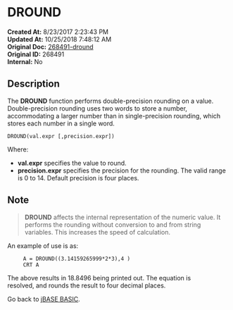 # DROUND

**Created At:** 8/23/2017 2:23:43 PM  
**Updated At:** 10/25/2018 7:48:12 AM  
**Original Doc:** [268491-dround](https://docs.jbase.com/36868-jbase-basic/268491-dround)  
**Original ID:** 268491  
**Internal:** No  

## Description

The **DROUND** function performs double-precision rounding on a value. Double-precision rounding uses two words to store a number, accommodating a larger number than in single-precision rounding, which stores each number in a single word.

```
DROUND(val.expr [,precision.expr])
```

Where:

- **val.expr** specifies the value to round.
- **precision.expr** specifies the precision for the rounding. The valid range is 0 to 14. Default precision is four places.

## Note

> **DROUND** affects the internal representation of the numeric value. It performs the rounding without conversion to and from string variables. This increases the speed of calculation.

An example of use is as:

```
     A = DROUND((3.14159265999*2*3),4 )
     CRT A
```

The above results in 18.8496 being printed out. The equation is resolved, and rounds the result to four decimal places.

Go back to [jBASE BASIC](./../jbase-basic-programmers-reference-guide).
